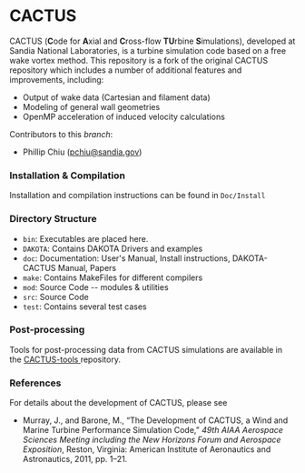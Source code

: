 # CACTUS
CACTUS (**C**ode for **A**xial and **C**ross-flow **TU**rbine **S**imulations), developed at Sandia National Laboratories, is a turbine simulation code based on a free wake vortex method. This repository is a fork of the original CACTUS repository which includes a number of additional features and improvements, including:
- Output of wake data (Cartesian and filament data)
- Modeling of general wall geometries
- OpenMP acceleration of induced velocity calculations

Contributors to this _branch_:
- Phillip Chiu (pchiu@sandia.gov)

### Installation & Compilation
Installation and compilation instructions can be found in `Doc/Install`

### Directory Structure
- `bin`: Executables are placed here.
- `DAKOTA`: Contains DAKOTA Drivers and examples
- `doc`: Documentation: User's Manual, Install instructions, DAKOTA-CACTUS Manual, Papers
- `make`: Contains MakeFiles for different compilers
- `mod`: Source Code -- modules & utilities
- `src`: Source Code
- `test`: Contains several test cases

### Post-processing
Tools for post-processing data from CACTUS simulations are available in the [CACTUS-tools ](https://github.com/whophil/CACTUS-tools) repository.

### References
For details about the development of CACTUS, please see
- Murray, J., and Barone, M., “The Development of CACTUS, a Wind and Marine Turbine Performance Simulation Code,” _49th AIAA Aerospace Sciences Meeting including the New Horizons Forum and Aerospace Exposition_, Reston, Virginia: American Institute of Aeronautics and Astronautics, 2011, pp. 1–21.
